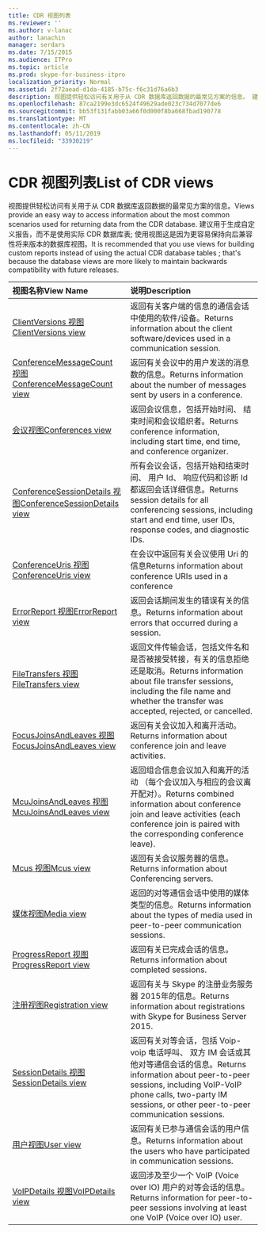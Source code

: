 ```yaml
---
title: CDR 视图列表
ms.reviewer: ''
ms.author: v-lanac
author: lanachin
manager: serdars
ms.date: 7/15/2015
ms.audience: ITPro
ms.topic: article
ms.prod: skype-for-business-itpro
localization_priority: Normal
ms.assetid: 2f72aead-d1da-4185-b75c-f6c31d76a6b3
description: 视图提供轻松访问有关用于从 CDR 数据库返回数据的最常见方案的信息。 建议用于生成自定义报告，而不是使用实际 CDR 数据库表; 使用视图这是因为更容易保持向后兼容性将来版本的数据库视图。
ms.openlocfilehash: 87ca2199e3dc6524f49629ade023c734d7077de6
ms.sourcegitcommit: bb53f131fabb03a66f0d000f8ba668fbad190778
ms.translationtype: MT
ms.contentlocale: zh-CN
ms.lasthandoff: 05/11/2019
ms.locfileid: "33930219"
---
```

# <a name="list-of-cdr-views"></a><span data-ttu-id="45a48-104">CDR 视图列表</span><span class="sxs-lookup"><span data-stu-id="45a48-104">List of CDR views</span></span>
 
<span data-ttu-id="45a48-105">视图提供轻松访问有关用于从 CDR 数据库返回数据的最常见方案的信息。</span><span class="sxs-lookup"><span data-stu-id="45a48-105">Views provide an easy way to access information about the most common scenarios used for returning data from the CDR database.</span></span> <span data-ttu-id="45a48-106">建议用于生成自定义报告，而不是使用实际 CDR 数据库表; 使用视图这是因为更容易保持向后兼容性将来版本的数据库视图。</span><span class="sxs-lookup"><span data-stu-id="45a48-106">It is recommended that you use views for building custom reports instead of using the actual CDR database tables ; that's because the database views are more likely to maintain backwards compatibility with future releases.</span></span>
  
|<span data-ttu-id="45a48-107">**视图名称**</span><span class="sxs-lookup"><span data-stu-id="45a48-107">**View Name**</span></span>|<span data-ttu-id="45a48-108">**说明**</span><span class="sxs-lookup"><span data-stu-id="45a48-108">**Description**</span></span>|
|:-----|:-----|
|[<span data-ttu-id="45a48-109">ClientVersions 视图</span><span class="sxs-lookup"><span data-stu-id="45a48-109">ClientVersions view</span></span>](clientversions-0.md) <br/> |<span data-ttu-id="45a48-110">返回有关客户端的信息的通信会话中使用的软件/设备。</span><span class="sxs-lookup"><span data-stu-id="45a48-110">Returns information about the client software/devices used in a communication session.</span></span>  <br/> |
|[<span data-ttu-id="45a48-111">ConferenceMessageCount 视图</span><span class="sxs-lookup"><span data-stu-id="45a48-111">ConferenceMessageCount view</span></span>](conferencemessagecount-0.md) <br/> |<span data-ttu-id="45a48-112">返回有关会议中的用户发送的消息数的信息。</span><span class="sxs-lookup"><span data-stu-id="45a48-112">Returns information about the number of messages sent by users in a conference.</span></span>  <br/> |
|[<span data-ttu-id="45a48-113">会议视图</span><span class="sxs-lookup"><span data-stu-id="45a48-113">Conferences view</span></span>](conferences-0.md) <br/> |<span data-ttu-id="45a48-114">返回会议信息，包括开始时间、 结束时间和会议组织者。</span><span class="sxs-lookup"><span data-stu-id="45a48-114">Returns conference information, including start time, end time, and conference organizer.</span></span>  <br/> |
|[<span data-ttu-id="45a48-115">ConferenceSessionDetails 视图</span><span class="sxs-lookup"><span data-stu-id="45a48-115">ConferenceSessionDetails view</span></span>](conferencesessiondetails.md) <br/> |<span data-ttu-id="45a48-116">所有会议会话，包括开始和结束时间、 用户 Id、 响应代码和诊断 Id 都返回会话详细信息。</span><span class="sxs-lookup"><span data-stu-id="45a48-116">Returns session details for all conferencing sessions, including start and end time, user IDs, response codes, and diagnostic IDs.</span></span>  <br/> |
|[<span data-ttu-id="45a48-117">ConferenceUris 视图</span><span class="sxs-lookup"><span data-stu-id="45a48-117">ConferenceUris view</span></span>](conferenceuris-0.md) <br/> |<span data-ttu-id="45a48-118">在会议中返回有关会议使用 Uri 的信息</span><span class="sxs-lookup"><span data-stu-id="45a48-118">Returns information about conference URIs used in a conference</span></span>  <br/> |
|[<span data-ttu-id="45a48-119">ErrorReport 视图</span><span class="sxs-lookup"><span data-stu-id="45a48-119">ErrorReport view</span></span>](errorreport-0.md) <br/> |<span data-ttu-id="45a48-120">返回会话期间发生的错误有关的信息。</span><span class="sxs-lookup"><span data-stu-id="45a48-120">Returns information about errors that occurred during a session.</span></span>  <br/> |
|[<span data-ttu-id="45a48-121">FileTransfers 视图</span><span class="sxs-lookup"><span data-stu-id="45a48-121">FileTransfers view</span></span>](filetransfers.md) <br/> |<span data-ttu-id="45a48-122">返回文件传输会话，包括文件名和是否被接受转接，有关的信息拒绝还是取消。</span><span class="sxs-lookup"><span data-stu-id="45a48-122">Returns information about file transfer sessions, including the file name and whether the transfer was accepted, rejected, or cancelled.</span></span>  <br/> |
|[<span data-ttu-id="45a48-123">FocusJoinsAndLeaves 视图</span><span class="sxs-lookup"><span data-stu-id="45a48-123">FocusJoinsAndLeaves view</span></span>](focusjoinsandleaves-0.md) <br/> |<span data-ttu-id="45a48-124">返回有关会议加入和离开活动。</span><span class="sxs-lookup"><span data-stu-id="45a48-124">Returns information about conference join and leave activities.</span></span>  <br/> |
|[<span data-ttu-id="45a48-125">McuJoinsAndLeaves 视图</span><span class="sxs-lookup"><span data-stu-id="45a48-125">McuJoinsAndLeaves view</span></span>](mcujoinsandleaves-0.md) <br/> |<span data-ttu-id="45a48-126">返回组合信息会议加入和离开的活动 （每个会议加入与相应的会议离开配对）。</span><span class="sxs-lookup"><span data-stu-id="45a48-126">Returns combined information about conference join and leave activities (each conference join is paired with the corresponding conference leave).</span></span>  <br/> |
|[<span data-ttu-id="45a48-127">Mcus 视图</span><span class="sxs-lookup"><span data-stu-id="45a48-127">Mcus view</span></span>](mcus-0.md) <br/> |<span data-ttu-id="45a48-128">返回有关会议服务器的信息。</span><span class="sxs-lookup"><span data-stu-id="45a48-128">Returns information about Conferencing servers.</span></span>  <br/> |
|[<span data-ttu-id="45a48-129">媒体视图</span><span class="sxs-lookup"><span data-stu-id="45a48-129">Media view</span></span>](media-0.md) <br/> |<span data-ttu-id="45a48-130">返回的对等通信会话中使用的媒体类型的信息。</span><span class="sxs-lookup"><span data-stu-id="45a48-130">Returns information about the types of media used in peer-to-peer communication sessions.</span></span>  <br/> |
|[<span data-ttu-id="45a48-131">ProgressReport 视图</span><span class="sxs-lookup"><span data-stu-id="45a48-131">ProgressReport view</span></span>](progressreport-0.md) <br/> |<span data-ttu-id="45a48-132">返回有关已完成会话的信息。</span><span class="sxs-lookup"><span data-stu-id="45a48-132">Returns information about completed sessions.</span></span>  <br/> |
|[<span data-ttu-id="45a48-133">注册视图</span><span class="sxs-lookup"><span data-stu-id="45a48-133">Registration view</span></span>](registration-0.md) <br/> |<span data-ttu-id="45a48-134">返回有关与 Skype 的注册业务服务器 2015年的信息。</span><span class="sxs-lookup"><span data-stu-id="45a48-134">Returns information about registrations with Skype for Business Server 2015.</span></span>  <br/> |
|[<span data-ttu-id="45a48-135">SessionDetails 视图</span><span class="sxs-lookup"><span data-stu-id="45a48-135">SessionDetails view</span></span>](sessiondetails-0.md) <br/> |<span data-ttu-id="45a48-136">返回有关对等会话，包括 Voip-voip 电话呼叫、 双方 IM 会话或其他对等通信会话的信息。</span><span class="sxs-lookup"><span data-stu-id="45a48-136">Returns information about peer-to-peer sessions, including VoIP-VoIP phone calls, two-party IM sessions, or other peer-to-peer communication sessions.</span></span>  <br/> |
|[<span data-ttu-id="45a48-137">用户视图</span><span class="sxs-lookup"><span data-stu-id="45a48-137">User view</span></span>](user.md) <br/> |<span data-ttu-id="45a48-138">返回有关已参与通信会话的用户信息。</span><span class="sxs-lookup"><span data-stu-id="45a48-138">Returns information about the users who have participated in communication sessions.</span></span>  <br/> |
|[<span data-ttu-id="45a48-139">VoIPDetails 视图</span><span class="sxs-lookup"><span data-stu-id="45a48-139">VoIPDetails view</span></span>](voipdetails.md) <br/> |<span data-ttu-id="45a48-140">返回涉及至少一个 VoIP (Voice over IO) 用户的对等会话的信息。</span><span class="sxs-lookup"><span data-stu-id="45a48-140">Returns information for peer-to-peer sessions involving at least one VoIP (Voice over IO) user.</span></span>  <br/> |
   

